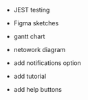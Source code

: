 
- JEST testing 

- Figma sketches 
- gantt chart 
- netowork diagram 

- add notifications option
- add tutorial 
- add help buttons 
